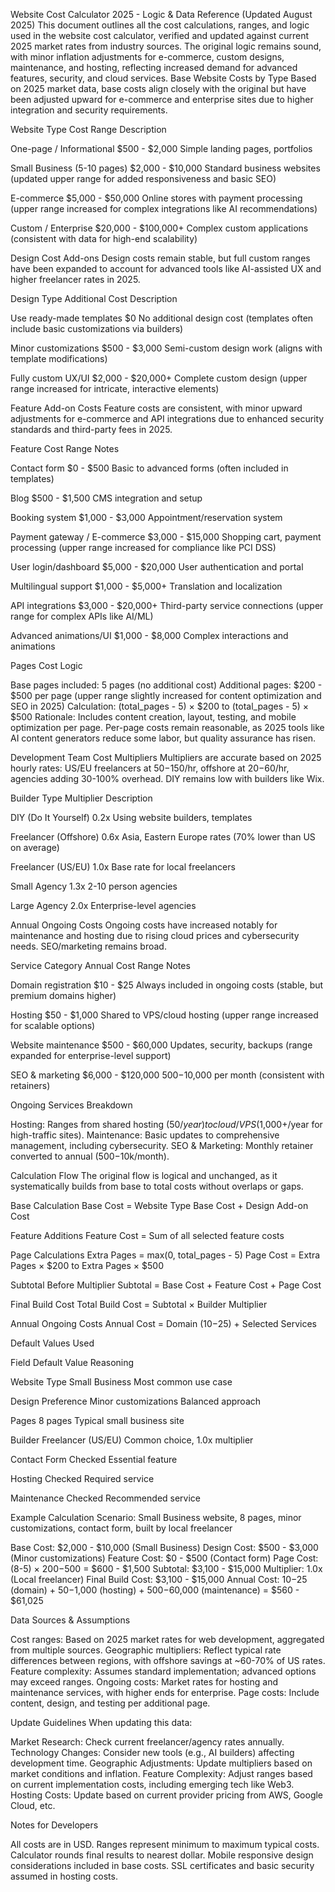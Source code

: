 Website Cost Calculator 2025 - Logic & Data Reference (Updated August 2025)
This document outlines all the cost calculations, ranges, and logic used in the website cost calculator, verified and updated against current 2025 market rates from industry sources. The original logic remains sound, with minor inflation adjustments for e-commerce, custom designs, maintenance, and hosting, reflecting increased demand for advanced features, security, and cloud services.
Base Website Costs by Type
Based on 2025 market data, base costs align closely with the original but have been adjusted upward for e-commerce and enterprise sites due to higher integration and security requirements.



Website Type
Cost Range
Description



One-page / Informational
$500 - $2,000
Simple landing pages, portfolios


Small Business (5-10 pages)
$2,000 - $10,000
Standard business websites (updated upper range for added responsiveness and basic SEO)


E-commerce
$5,000 - $50,000
Online stores with payment processing (upper range increased for complex integrations like AI recommendations)


Custom / Enterprise
$20,000 - $100,000+
Complex custom applications (consistent with data for high-end scalability)


Design Cost Add-ons
Design costs remain stable, but full custom ranges have been expanded to account for advanced tools like AI-assisted UX and higher freelancer rates in 2025.



Design Type
Additional Cost
Description



Use ready-made templates
$0
No additional design cost (templates often include basic customizations via builders)


Minor customizations
$500 - $3,000
Semi-custom design work (aligns with template modifications)


Fully custom UX/UI
$2,000 - $20,000+
Complete custom design (upper range increased for intricate, interactive elements)


Feature Add-on Costs
Feature costs are consistent, with minor upward adjustments for e-commerce and API integrations due to enhanced security standards and third-party fees in 2025.



Feature
Cost Range
Notes



Contact form
$0 - $500
Basic to advanced forms (often included in templates)


Blog
$500 - $1,500
CMS integration and setup


Booking system
$1,000 - $3,000
Appointment/reservation system


Payment gateway / E-commerce
$3,000 - $15,000
Shopping cart, payment processing (upper range increased for compliance like PCI DSS)


User login/dashboard
$5,000 - $20,000
User authentication and portal


Multilingual support
$1,000 - $5,000+
Translation and localization


API integrations
$3,000 - $20,000+
Third-party service connections (upper range for complex APIs like AI/ML)


Advanced animations/UI
$1,000 - $8,000
Complex interactions and animations


Pages Cost Logic

Base pages included: 5 pages (no additional cost)
Additional pages: $200 - $500 per page (upper range slightly increased for content optimization and SEO in 2025)
Calculation: (total_pages - 5) × $200 to (total_pages - 5) × $500
Rationale: Includes content creation, layout, testing, and mobile optimization per page. Per-page costs remain reasonable, as 2025 tools like AI content generators reduce some labor, but quality assurance has risen.

Development Team Cost Multipliers
Multipliers are accurate based on 2025 hourly rates: US/EU freelancers at $50-$150/hr, offshore at $20-$60/hr, agencies adding 30-100% overhead. DIY remains low with builders like Wix.



Builder Type
Multiplier
Description



DIY (Do It Yourself)
0.2x
Using website builders, templates


Freelancer (Offshore)
0.6x
Asia, Eastern Europe rates (70% lower than US on average)


Freelancer (US/EU)
1.0x
Base rate for local freelancers


Small Agency
1.3x
2-10 person agencies


Large Agency
2.0x
Enterprise-level agencies


Annual Ongoing Costs
Ongoing costs have increased notably for maintenance and hosting due to rising cloud prices and cybersecurity needs. SEO/marketing remains broad.



Service Category
Annual Cost Range
Notes



Domain registration
$10 - $25
Always included in ongoing costs (stable, but premium domains higher)


Hosting
$50 - $1,000
Shared to VPS/cloud hosting (upper range increased for scalable options)


Website maintenance
$500 - $60,000
Updates, security, backups (range expanded for enterprise-level support)


SEO & marketing
$6,000 - $120,000
$500-$10,000 per month (consistent with retainers)


Ongoing Services Breakdown

Hosting: Ranges from shared hosting ($50/year) to cloud/VPS ($1,000+/year for high-traffic sites).
Maintenance: Basic updates to comprehensive management, including cybersecurity.
SEO & Marketing: Monthly retainer converted to annual ($500-$10k/month).

Calculation Flow
The original flow is logical and unchanged, as it systematically builds from base to total costs without overlaps or gaps.

Base Calculation
Base Cost = Website Type Base Cost + Design Add-on Cost


Feature Additions
Feature Cost = Sum of all selected feature costs


Page Calculations
Extra Pages = max(0, total_pages - 5)
Page Cost = Extra Pages × $200 to Extra Pages × $500


Subtotal Before Multiplier
Subtotal = Base Cost + Feature Cost + Page Cost


Final Build Cost
Total Build Cost = Subtotal × Builder Multiplier


Annual Ongoing Costs
Annual Cost = Domain ($10-$25) + Selected Services



Default Values Used



Field
Default Value
Reasoning



Website Type
Small Business
Most common use case


Design Preference
Minor customizations
Balanced approach


Pages
8 pages
Typical small business site


Builder
Freelancer (US/EU)
Common choice, 1.0x multiplier


Contact Form
Checked
Essential feature


Hosting
Checked
Required service


Maintenance
Checked
Recommended service


Example Calculation
Scenario: Small Business website, 8 pages, minor customizations, contact form, built by local freelancer

Base Cost: $2,000 - $10,000 (Small Business)
Design Cost: $500 - $3,000 (Minor customizations)
Feature Cost: $0 - $500 (Contact form)
Page Cost: (8-5) × $200-$500 = $600 - $1,500
Subtotal: $3,100 - $15,000
Multiplier: 1.0x (Local freelancer)
Final Build Cost: $3,100 - $15,000
Annual Cost: $10-$25 (domain) + $50-$1,000 (hosting) + $500-$60,000 (maintenance) = $560 - $61,025

Data Sources & Assumptions

Cost ranges: Based on 2025 market rates for web development, aggregated from multiple sources.
Geographic multipliers: Reflect typical rate differences between regions, with offshore savings at ~60-70% of US rates.
Feature complexity: Assumes standard implementation; advanced options may exceed ranges.
Ongoing costs: Market rates for hosting and maintenance services, with higher ends for enterprise.
Page costs: Include content, design, and testing per additional page.

Update Guidelines
When updating this data:

Market Research: Check current freelancer/agency rates annually.
Technology Changes: Consider new tools (e.g., AI builders) affecting development time.
Geographic Adjustments: Update multipliers based on market conditions and inflation.
Feature Complexity: Adjust ranges based on current implementation costs, including emerging tech like Web3.
Hosting Costs: Update based on current provider pricing from AWS, Google Cloud, etc.

Notes for Developers

All costs are in USD.
Ranges represent minimum to maximum typical costs.
Calculator rounds final results to nearest dollar.
Mobile responsive design considerations included in base costs.
SSL certificates and basic security assumed in hosting costs.
